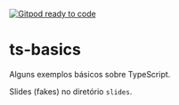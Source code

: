 [![Gitpod ready to code](https://img.shields.io/badge/Gitpod-ready--to--code-blue?logo=gitpod)](https://gitpod.io/#https://github.com/wilmarques/ts-basics)

# ts-basics

Alguns exemplos básicos sobre TypeScript.

Slides (fakes) no diretório `slides`.
